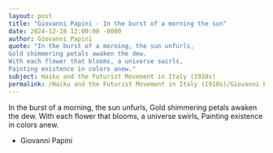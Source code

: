 ```yaml
---
layout: post
title: "Giovanni Papini - In the burst of a morning the sun"
date: 2024-12-28 12:00:00 -0000
author: Giovanni Papini
quote: "In the burst of a morning, the sun unfurls,
Gold shimmering petals awaken the dew.
With each flower that blooms, a universe swirls,
Painting existence in colors anew."
subject: Haiku and the Futurist Movement in Italy (1910s)
permalink: /Haiku and the Futurist Movement in Italy (1910s)/Giovanni Papini/Giovanni Papini - In the burst of a morning the sun
---
```


In the burst of a morning, the sun unfurls,
Gold shimmering petals awaken the dew.
With each flower that blooms, a universe swirls,
Painting existence in colors anew.

- Giovanni Papini
